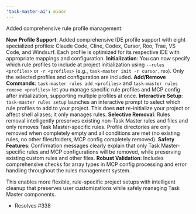 ```yaml
---
'task-master-ai': minor
---
```


Added comprehensive rule profile management:

**New Profile Support**: Added comprehensive IDE profile support with eight specialized profiles: Claude Code, Cline, Codex, Cursor, Roo, Trae, VS Code, and Windsurf. Each profile is optimized for its respective IDE with appropriate mappings and configuration.
**Initialization**: You can now specify which rule profiles to include at project initialization using `--rules <profiles>` or `-r <profiles>` (e.g., `task-master init -r cursor,roo`). Only the selected profiles and configuration are included.
**Add/Remove Commands**: `task-master rules add <profiles>` and `task-master rules remove <profiles>` let you manage specific rule profiles and MCP config after initialization, supporting multiple profiles at once.
**Interactive Setup**: `task-master rules setup` launches an interactive prompt to select which rule profiles to add to your project. This does **not** re-initialize your project or affect shell aliases; it only manages rules.
**Selective Removal**: Rules removal intelligently preserves existing non-Task Master rules and files and only removes Task Master-specific rules. Profile directories are only removed when completely empty and all conditions are met (no existing rules, no other files/folders, MCP config completely removed).
**Safety Features**: Confirmation messages clearly explain that only Task Master-specific rules and MCP configurations will be removed, while preserving existing custom rules and other files.
**Robust Validation**: Includes comprehensive checks for array types in MCP config processing and error handling throughout the rules management system.

This enables more flexible, rule-specific project setups with intelligent cleanup that preserves user customizations while safely managing Task Master components.

- Resolves #338
